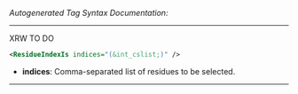 <!-- THIS IS AN AUTOGENERATED FILE: Don't edit it directly, instead change the schema definition in the code itself. -->

_Autogenerated Tag Syntax Documentation:_

---
XRW TO DO

```xml
<ResidueIndexIs indices="(&int_cslist;)" />
```

-   **indices**: Comma-separated list of residues to be selected.

---
